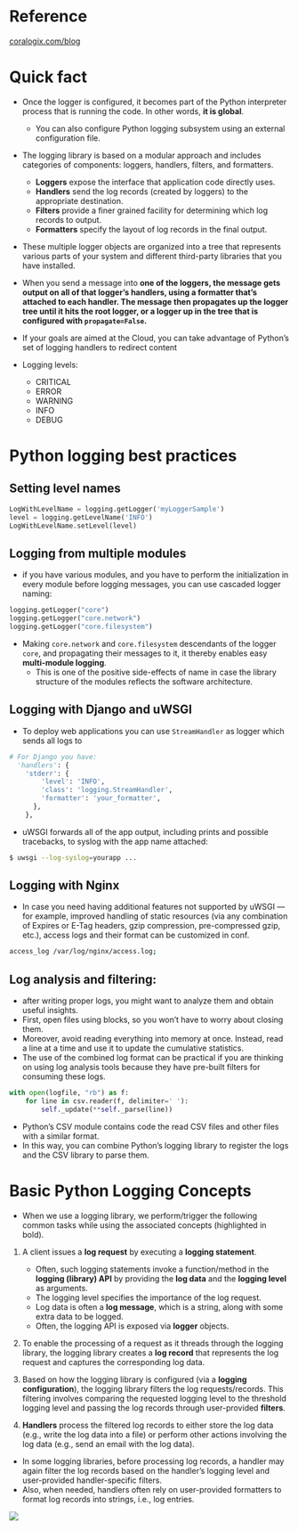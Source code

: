 # Reference
[coralogix.com/blog](https://coralogix.com/blog/python-logging-best-practices-tips/)

# Quick fact
- Once the logger is configured, it becomes part of the Python interpreter process that is running the code. In other words, **it is global**.
  - You can also configure Python logging subsystem using an external configuration file.

- The logging library is based on a modular approach and includes categories of components: loggers, handlers, filters, and formatters.
  - **Loggers** expose the interface that application code directly uses.
  - **Handlers** send the log records (created by loggers) to the appropriate destination.
  - **Filters** provide a finer grained facility for determining which log records to output.
  - **Formatters** specify the layout of log records in the final output.

- These multiple logger objects are organized into a tree that represents various parts of your system and different third-party libraries that you have installed.
- When you send a message into **one of the loggers, the message gets output on all of that logger’s handlers, using a formatter that’s attached to each handler. The message then propagates up the logger tree until it hits the root logger, or a logger up in the tree that is configured with `propagate=False`.**
- If your goals are aimed at the Cloud, you can take advantage of Python’s set of logging handlers to redirect content
- Logging levels:
  - CRITICAL
  - ERROR
  - WARNING
  - INFO
  - DEBUG


# Python logging best practices

## Setting level names

```python
LogWithLevelName = logging.getLogger('myLoggerSample')
level = logging.getLevelName('INFO')
LogWithLevelName.setLevel(level)
```

## Logging from multiple modules
- if you have various modules, and you have to perform the initialization in every module before logging messages, you can use cascaded logger naming:

```python
logging.getLogger("core")
logging.getLogger("core.network")
logging.getLogger("core.filesystem")
```
- Making `core.network` and `core.filesystem` descendants of the logger `core`, and propagating their messages to it, it thereby enables easy **multi-module logging**.
  - This is one of the positive side-effects of name in case the library structure of the modules reflects the software architecture.

## Logging with Django and uWSGI
- To deploy web applications you can use `StreamHandler` as logger which sends all logs to
```python
# For Django you have:
  'handlers': {
    'stderr': {
        'level': 'INFO',
        'class': 'logging.StreamHandler',
        'formatter': 'your_formatter',
      },
    },
```
- uWSGI forwards all of the app output, including prints and possible tracebacks, to syslog with the app name attached:
```bash
$ uwsgi --log-syslog=yourapp ...
```

## Logging with Nginx
- In case you need having additional features not supported by uWSGI — for example, improved handling of static resources (via any combination of Expires or E-Tag headers, gzip compression, pre-compressed gzip, etc.), access logs and their format can be customized in conf.
```bash
access_log /var/log/nginx/access.log;
```


## Log analysis and filtering:
- after writing proper logs, you might want to analyze them and obtain useful insights.
- First, open files using blocks, so you won’t have to worry about closing them.
- Moreover, avoid reading everything into memory at once. Instead, read a line at a time and use it to update the cumulative statistics.
- The use of the combined log format can be practical if you are thinking on using log analysis tools because they have pre-built filters for consuming these logs.
```python
with open(logfile, "rb") as f:
    for line in csv.reader(f, delimiter=' '):
        self._update(**self._parse(line))
```
- Python’s CSV module contains code the read CSV files and other files with a similar format.
- In this way, you can combine Python’s logging library to register the logs and the CSV library to parse them.

# Basic Python Logging Concepts

- When we use a logging library, we perform/trigger the following common tasks while using the associated concepts (highlighted in bold).
1. A client issues a **log request** by executing a **logging statement**.
   - Often, such logging statements invoke a function/method in the **logging (library) API** by providing the **log data** and the **logging level** as arguments.
   - The logging level specifies the importance of the log request.
   - Log data is often a **log message**, which is a string, along with some extra data to be logged.
   - Often, the logging API is exposed via **logger** objects.

2. To enable the processing of a request as it threads through the logging library, the logging library creates a **log record** that represents the log request and captures the corresponding log data.

3. Based on how the logging library is configured (via a **logging configuration**), the logging library filters the log requests/records. This filtering involves comparing the requested logging level to the threshold logging level and passing the log records through user-provided **filters**.

4. **Handlers** process the filtered log records to either store the log data (e.g., write the log data into a file) or perform other actions involving the log data (e.g., send an email with the log data).
  - In some logging libraries, before processing log records, a handler may again filter the log records based on the handler’s logging level and user-provided handler-specific filters.
  - Also, when needed, handlers often rely on user-provided formatters to format log records into strings, i.e., log entries.

![](https://coralogix.com/wp-content/uploads/2020/05/image2.png)